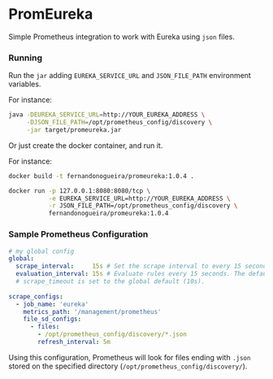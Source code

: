 # PromEureka

Simple Prometheus integration to work with Eureka using `json` files.

### Running

Run the `jar` adding `EUREKA_SERVICE_URL` and `JSON_FILE_PATH` environment variables.

For instance:
```bash
java -DEUREKA_SERVICE_URL=http://YOUR_EUREKA_ADDRESS \
     -DJSON_FILE_PATH=/opt/prometheus_config/discovery \
     -jar target/promeureka.jar
```

Or just create the docker container, and run it.

For instance:
```bash
docker build -t fernandonogueira/promeureka:1.0.4 . 

docker run -p 127.0.0.1:8080:8080/tcp \
           -e EUREKA_SERVICE_URL=http://YOUR_EUREKA_ADDRESS \
           -r JSON_FILE_PATH=/opt/prometheus_config/discovery \
           fernandonogueira/promeureka:1.0.4
```

### Sample Prometheus Configuration

```yaml
# my global config
global:
  scrape_interval:     15s # Set the scrape interval to every 15 seconds. Default is every 1 minute.
  evaluation_interval: 15s # Evaluate rules every 15 seconds. The default is every 1 minute.
  # scrape_timeout is set to the global default (10s).
  
scrape_configs:
  - job_name: 'eureka'
    metrics_path: '/management/prometheus'
    file_sd_configs:
      - files:
        - /opt/prometheus_config/discovery/*.json
        refresh_interval: 5m
```

Using this configuration, Prometheus will look for files ending with `.json` stored on the 
specified directory (`/opt/prometheus_config/discovery/`). 